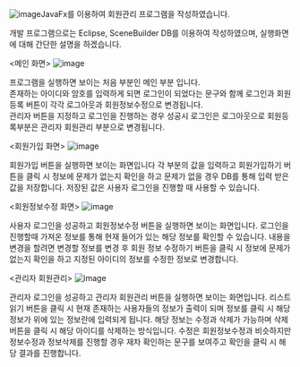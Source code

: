 ![image](https://github.com/hyuny20/membership/assets/97486403/e01307f7-20cd-4a7d-ae9c-2d6bff8536a9)JavaFx를 이용하여 회원관리 프로그램을 작성하였습니다.

개발 프로그램으로는 Eclipse, SceneBuilder DB를 이용하여 작성하였으며, 실행화면에 대해 간단한 설명을 하겠습니다.

<메인 화면>
![image](https://github.com/hyuny20/membership/assets/97486403/da454429-7204-487f-999a-aa09ed334de2)

프로그램을 실행하면 보이는 처음 부분인 메인 부분 입니다.<br>
존재하는 아이디와 암호를 입력하게 되면 로그인이 되었다는 문구와 함께 로그인과 회원등록 버튼이 각각 로그아웃과 회원정보수정으로 변경됩니다.<br>
관리자 버튼을 지정하고 로그인을 진행하는 경우 성공시 로그인은 로그아웃으로 회원등록부분은 관리자 회원관리 부분으로 변경됩니다.<br>

<회원가입 화면>
![image](https://github.com/hyuny20/membership/assets/97486403/87d9b028-f6e5-4f1d-8f93-5c21d2491e76)

회원가입 버튼을 실행하면 보이는 화면입니다
각 부분의 값을 입력하고 회원가입하기 버튼을 클릭 시 정보에 문제가 없는지 확인을 하고 문제가 없을 경우 DB를 통해 입력 받은 값을 저장합니다.
저장된 값은 사용자 로그인을 진행할 때 사용할 수 있습니다.

<회원정보수정 화면>
![image](https://github.com/hyuny20/membership/assets/97486403/d2557438-0e37-4d04-8b03-6f246782df9e)

사용자 로그인을 성공하고 회원정보수정 버튼을 실행하면 보이는 화면입니다.
로그인을 진행할때 가져온 정보를 통해 현재 들어가 있는 해당 정보를 확인할 수 있습니다.
내용을 변경을 할려면 변경할 정보를 변경 후 회원 정보 수정하기 버튼을 클릭 시 정보에 문제가 없는지 확인을 하고 지정된 아이디의 정보를 수정한 정보로 변경합니다.

<관리자 회원관리>
![image](https://github.com/hyuny20/membership/assets/97486403/3428bd1e-d228-40c4-8d9f-ed6c1f26a3c6)

관리자 로그인을 성공하고 관리자 회원관리 버튼을 실행하면 보이는 화면입니다.
리스트 읽기 버튼을 클릭 시 현재 존재하는 사용자들의 정보가 출력이 되며 정보를 클릭 시 해당 정보가 위에 있는 정보란에 입력되게 됩니다.
해당 정보는 수정과 삭제가 가능하며 삭제 버튼을 클릭 시 해당 아이디를 삭제하는 방식입니다.
수정은 회원정보수정과 비슷하지만 정보수정과 정보삭제를 진행할 경우 재차 확인하는 문구를 보여주고 확인을 클릭 시 해당 결과를 진행합니다.


